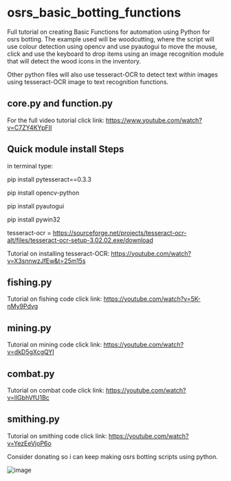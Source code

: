 # osrs_basic_botting_functions

Full tutorial on creating Basic Functions for automation using Python for osrs botting. 
The example used will be woodcutting, where the script will use colour detection using opencv and use pyautogui to move the mouse, click and use the keyboard to drop items using an image recognition module that will detect the wood icons in the inventory.

Other python files will also use tesseract-OCR to detect text within images using tesseract-OCR image to text recognition functions.

## core.py and function.py
For the full video tutorial click link: https://www.youtube.com/watch?v=C7ZY4KYpFII

## Quick module install Steps

in terminal type: 

pip install pytesseract==0.3.3

pip install opencv-python

pip install pyautogui

pip install pywin32


tesseract-ocr = https://sourceforge.net/projects/tesseract-ocr-alt/files/tesseract-ocr-setup-3.02.02.exe/download


Tutorial on installing tesseract-OCR: https://youtube.com/watch?v=X3snnwzJfEw&t=25m15s

## fishing.py
Tutorial on fishing code click link: https://youtube.com/watch?v=5K-nMy9Pdvg


## mining.py
Tutorial on mining code click link: https://youtube.com/watch?v=dkD5gXcgQYI


## combat.py
Tutorial on combat code click link: https://youtube.com/watch?v=llGbhVfU1Bc

## smithing.py

Tutorial on smithing code click link: https://youtube.com/watch?v=YezEeVjoP6o

Consider donating so i can keep making osrs botting scripts using python.

![image](https://user-images.githubusercontent.com/81003470/112718441-215b1780-8f47-11eb-81a6-4952b9cb5ef4.png)
